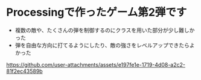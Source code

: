 # Processingで作ったゲーム第2弾です

- 複数の敵や、たくさんの弾を制御するのにクラスを用いた部分が少し難しかった
- 弾を自由な方向に打てるようにしたり、敵の強さをレベルアップできたらよかった

https://github.com/user-attachments/assets/e197fe1e-1719-4d08-a2c2-81f2ec43589b

